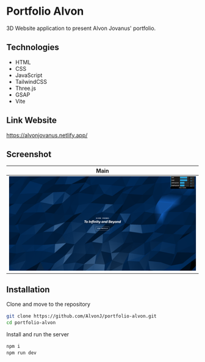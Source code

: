 # Portfolio Alvon

3D Website application to present Alvon Jovanus' portfolio.

## Technologies

- HTML
- CSS
- JavaScript
- TailwindCSS
- Three.js
- GSAP
- Vite

## Link Website

https://alvonjovanus.netlify.app/

## Screenshot

| Main                         |
| ---------------------------- |
| ![main page](screenshot.png) |

## Installation

Clone and move to the repository

```bash
git clone https://github.com/AlvonJ/portfolio-alvon.git
cd portfolio-alvon
```

Install and run the server

```bash
npm i
npm run dev
```
